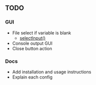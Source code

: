 
## TODO

### GUI

- File select if variable is blank
    - [selectInput()](https://processing.org/reference/selectInput_.html)
- Console output GUI
- Close button action


### Docs

- Add installation and usage instructions
- Explain each config


